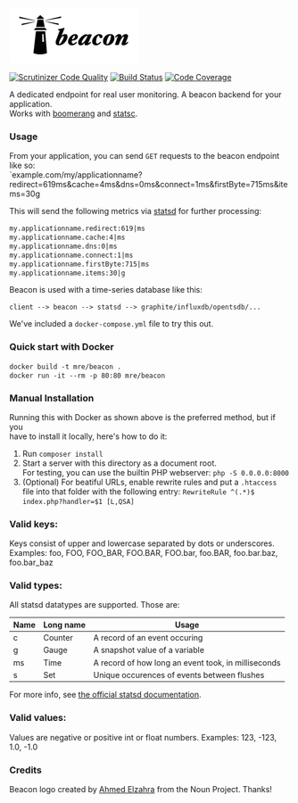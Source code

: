 ![beacon](beacon.png)

[![Scrutinizer Code Quality](https://scrutinizer-ci.com/g/mre/beacon/badges/quality-score.png?b=master)](https://scrutinizer-ci.com/g/mre/beacon/?branch=master)
[![Build Status](https://scrutinizer-ci.com/g/mre/beacon/badges/build.png?b=master)](https://scrutinizer-ci.com/g/mre/beacon/build-status/master)
[![Code Coverage](https://scrutinizer-ci.com/g/mre/beacon/badges/coverage.png?b=master)](https://scrutinizer-ci.com/g/mre/beacon/?branch=master)

A dedicated endpoint for real user monitoring. A beacon backend for your application.  
Works with [boomerang](https://github.com/lognormal/boomerang) and [statsc](https://github.com/godmodelabs/statsc).  

### Usage

From your application, you can send `GET` requests to the beacon endpoint like so:  
`example.com/my/applicationname?redirect=619ms&cache=4ms&dns=0ms&connect=1ms&firstByte=715ms&items=30g

This will send the following metrics via [statsd](https://github.com/etsy/statsd/) for further processing:

```
my.applicationname.redirect:619|ms
my.applicationname.cache:4|ms
my.applicationname.dns:0|ms
my.applicationname.connect:1|ms
my.applicationname.firstByte:715|ms
my.applicationname.items:30|g
```

Beacon is used with a time-series database like this:

```
client --> beacon --> statsd --> graphite/influxdb/opentsdb/...
```

We've included a `docker-compose.yml` file to try this out.


### Quick start with Docker

    docker build -t mre/beacon .
    docker run -it --rm -p 80:80 mre/beacon


### Manual Installation

Running this with Docker as shown above is the preferred method, but if you  
have to install it locally, here's how to do it:

1. Run `composer install`
2. Start a server with this directory as a document root.  
   For testing, you can use the builtin PHP webserver:
   `php -S 0.0.0.0:8000`
3. (Optional) For beatiful URLs, enable rewrite rules and put a `.htaccess`  
   file into that folder with the following entry:
   `RewriteRule ^(.*)$ index.php?handler=$1 [L,QSA]`


### Valid keys:

Keys consist of upper and lowercase separated by dots or underscores.  
Examples: foo, FOO, FOO_BAR, FOO.BAR, FOO.bar, foo.BAR, foo.bar.baz, foo.bar_baz

### Valid types:

All statsd datatypes are supported. Those are:

Name         | Long name | Usage                                              |
------------ |-----------|----------------------------------------------------|
c            | Counter   | A record of an event occuring                      |
g            | Gauge     | A snapshot value of a variable                     |
ms           | Time      | A record of how long an event took, in milliseconds|
s            | Set       | Unique occurences of events between flushes        |

For more info, see [the official statsd documentation](https://github.com/etsy/statsd/blob/master/docs/metric_types.md).


### Valid values:

Values are negative or positive int or float numbers.
Examples: 123, -123, 1.0, -1.0


### Credits

Beacon logo created by [Ahmed Elzahra](https://www.behance.net/ahmedelzahra) from the Noun Project. Thanks!
